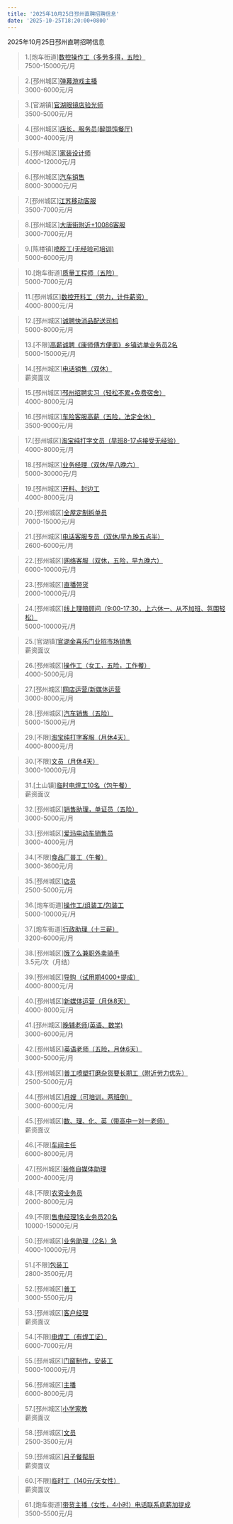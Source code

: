 ```yaml
---
title: '2025年10月25日邳州直聘招聘信息'
date: '2025-10-25T18:20:00+0800'
---
```

2025年10月25日邳州直聘招聘信息
<!--more-->
>1.[炮车街道][数控操作工（多劳多得，五险）](https://www.pizhouzhipin.com/job/41067)<br>
>7500-15000元/月

>2.[邳州城区][弹幕游戏主播](https://www.pizhouzhipin.com/job/42405)<br>
>3000-6000元/月

>3.[官湖镇][官湖眼镜店验光师](https://www.pizhouzhipin.com/job/43136)<br>
>3500-5000元/月

>4.[邳州城区][店长，服务员(醉馄饨餐厅)](https://www.pizhouzhipin.com/job/43318)<br>
>3000-4000元/月

>5.[邳州城区][家装设计师](https://www.pizhouzhipin.com/job/41628)<br>
>4000-12000元/月

>6.[邳州城区][汽车销售](https://www.pizhouzhipin.com/job/38150)<br>
>8000-30000元/月

>7.[邳州城区][江苏移动客服](https://www.pizhouzhipin.com/job/23334)<br>
>3500-7000元/月

>8.[邳州城区][大唐街附近+10086客服](https://www.pizhouzhipin.com/job/22961)<br>
>3000-7000元/月

>9.[陈楼镇][喷胶工(无经验可培训)](https://www.pizhouzhipin.com/job/42603)<br>
>5000-6000元/月

>10.[炮车街道][质量工程师（五险）](https://www.pizhouzhipin.com/job/38368)<br>
>5000-7000元/月

>11.[邳州城区][数控开料工（劳力，计件薪资）](https://www.pizhouzhipin.com/job/39935)<br>
>4000-8000元/月

>12.[邳州城区][诚聘快消品配送司机](https://www.pizhouzhipin.com/job/37554)<br>
>5000-8000元/月

>13.[不限][高薪诚聘《康师傅方便面》乡镇访单业务员2名](https://www.pizhouzhipin.com/job/43012)<br>
>5000-15000元/月

>14.[邳州城区][电话销售（双休）](https://www.pizhouzhipin.com/job/29207)<br>
>薪资面议

>15.[邳州城区][邳州招聘实习（轻松不累+免费宿舍）](https://www.pizhouzhipin.com/job/36825)<br>
>4000-8000元/月

>16.[邳州城区][车险客服高薪（五险，法定全休）](https://www.pizhouzhipin.com/job/30882)<br>
>3500-9000元/月

>17.[邳州城区][淘宝纯打字文员（早班8-17点接受无经验）](https://www.pizhouzhipin.com/job/36818)<br>
>4000-8000元/月

>18.[邳州城区][业务经理（双休/早八晚六）](https://www.pizhouzhipin.com/job/39702)<br>
>5000-30000元/月

>19.[邳州城区][开料、封边工](https://www.pizhouzhipin.com/job/41691)<br>
>4000-8000元/月

>20.[邳州城区][全屋定制拆单员](https://www.pizhouzhipin.com/job/41893)<br>
>7000-15000元/月

>21.[邳州城区][电话客服专员（双休/早九晚五点半）](https://www.pizhouzhipin.com/job/39040)<br>
>2600-6000元/月

>22.[邳州城区][网络客服（双休，五险，早九晚六）](https://www.pizhouzhipin.com/job/27736)<br>
>6000-10000元/月

>23.[邳州城区][直播带货](https://www.pizhouzhipin.com/job/43227)<br>
>2000-10000元/月

>24.[邳州城区][线上理赔顾问（9:00-17:30，上六休一、从不加班、氛围轻松）](https://www.pizhouzhipin.com/job/35088)<br>
>5000-10000元/月

>25.[官湖镇][官湖金喜乐门业招市场销售](https://www.pizhouzhipin.com/job/20187)<br>
>薪资面议

>26.[邳州城区][操作工（女工，五险，工作餐）](https://www.pizhouzhipin.com/job/11881)<br>
>4000-5000元/月

>27.[邳州城区][网店运营/新媒体运营](https://www.pizhouzhipin.com/job/38349)<br>
>3000-8000元/月

>28.[邳州城区][汽车销售（五险）](https://www.pizhouzhipin.com/job/43009)<br>
>5000-15000元/月

>29.[不限][淘宝纯打字客服（月休4天）](https://www.pizhouzhipin.com/job/42706)<br>
>4000-8000元/月

>30.[不限][文员（月休4天）](https://www.pizhouzhipin.com/job/42649)<br>
>3000-10000元/月

>31.[土山镇][临时电焊工10名（包午餐）](https://www.pizhouzhipin.com/job/43246)<br>
>薪资面议

>32.[邳州城区][销售助理，单证员（五险）](https://www.pizhouzhipin.com/job/43081)<br>
>3000-5000元/月

>33.[邳州城区][爱玛电动车销售员](https://www.pizhouzhipin.com/job/8023)<br>
>3000-4000元/月

>34.[不限][食品厂普工（午餐）](https://www.pizhouzhipin.com/job/41842)<br>
>3000-3600元/月

>35.[邳州城区][店员](https://www.pizhouzhipin.com/job/42227)<br>
>2500-5000元/月

>36.[炮车街道][操作工/组装工/包装工](https://www.pizhouzhipin.com/job/36719)<br>
>5000-10000元/月

>37.[炮车街道][行政助理（十三薪）](https://www.pizhouzhipin.com/job/36509)<br>
>3200-6000元/月

>38.[邳州城区][饿了么兼职外卖骑手](https://www.pizhouzhipin.com/job/23483)<br>
>3.5元/次（月结）

>39.[邳州城区][导购（试用期4000+提成）](https://www.pizhouzhipin.com/job/24762)<br>
>4000-8000元/月

>40.[邳州城区][新媒体运营（月休8天）](https://www.pizhouzhipin.com/job/43037)<br>
>4000-8000元/月

>41.[邳州城区][晚辅老师(英语、数学)](https://www.pizhouzhipin.com/job/42849)<br>
>3000-6000元/月

>42.[邳州城区][英语老师（五险，月休6天）](https://www.pizhouzhipin.com/job/18301)<br>
>3000-5000元/月

>43.[邳州城区][普工喷塑打磨杂货要长期工（附近劳力优先）](https://www.pizhouzhipin.com/job/41608)<br>
>2500-5000元/月

>44.[邳州城区][月嫂（可培训，两班倒）](https://www.pizhouzhipin.com/job/40631)<br>
>3000-6000元/月

>45.[邳州城区][数、理、化、英（带高中一对一老师）](https://www.pizhouzhipin.com/job/43245)<br>
>薪资面议

>46.[不限][车间主任](https://www.pizhouzhipin.com/job/214)<br>
>6000-8000元/月

>47.[邳州城区][装修自媒体助理](https://www.pizhouzhipin.com/job/39179)<br>
>2000-4000元/月

>48.[不限][农资业务员](https://www.pizhouzhipin.com/job/35283)<br>
>2000-8000元/月

>49.[不限][售电经理1名业务员20名](https://www.pizhouzhipin.com/job/41879)<br>
>10000-15000元/月

>50.[邳州城区][业务助理（2名）急](https://www.pizhouzhipin.com/job/43230)<br>
>4000-10000元/月

>51.[不限][包装工](https://www.pizhouzhipin.com/job/22371)<br>
>2800-3500元/月

>52.[邳州城区][普工](https://www.pizhouzhipin.com/job/43319)<br>
>3000-5500元/月

>53.[邳州城区][客户经理](https://www.pizhouzhipin.com/job/43091)<br>
>薪资面议

>54.[不限][电焊工（有焊工证）](https://www.pizhouzhipin.com/job/43321)<br>
>6000-7000元/月

>55.[邳州城区][门窗制作，安装工](https://www.pizhouzhipin.com/job/43320)<br>
>5000-10000元/月

>56.[邳州城区][主播](https://www.pizhouzhipin.com/job/43093)<br>
>6000-8000元/月

>57.[邳州城区][小学家教](https://www.pizhouzhipin.com/job/42640)<br>
>薪资面议

>58.[邳州城区][文员](https://www.pizhouzhipin.com/job/43324)<br>
>2500-3500元/月

>59.[邳州城区][月子餐帮厨](https://www.pizhouzhipin.com/job/41204)<br>
>薪资面议

>60.[不限][临时工（140元/天女性）](https://www.pizhouzhipin.com/job/43304)<br>
>薪资面议

>61.[炮车街道][带货主播（女性，4小时）电话联系底薪加提成](https://www.pizhouzhipin.com/job/43239)<br>
>3500-5500元/月

